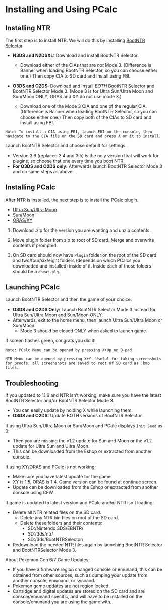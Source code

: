 # Installing and Using PCalc


## Installing NTR

The first step is to install NTR. We will do this by installing [BootNTR Selector](https://github.com/Nanquitas/BootNTR/releases).
  - **N3DS and N2DSXL:** Download and install BootNTR Selector.
    - Download either of the CIAs that are _not_ Mode 3. (Difference is Banner when loading BootNTR Selector, so you can choose either one.) Then copy CIA to SD card and install using FBI.

  - **O3DS and O2DS:** Download and install _BOTH_ BootNTR Selector and BootNTR Selector Mode 3. (Mode 3 is for Ultra Sun/Ultra Moon and Sun/Moon ONLY, ORAS and XY do not use mode 3.)
    - Download one of the Mode 3 CIA and one of the regular CIA. (Difference is Banner when loading BootNTR Selector, so you can choose either one.) Then copy both of the CIAs to SD card and install using FBI.

```
Note: To install a CIA using FBI, launch FBI on the console, then navigate to the CIA file on the SD card and press A on it to install.
```

Launch BootNTR Selector and choose default for settings.
  - Version 3.6 (replaced 3.4 and 3.5) is the only version that will work for plugins, so choose that one every time you boot NTR.
  - **For O3DS and O2DS only:** Afterwards launch BootNTR Selector Mode 3 and do same steps as above.

## Installing PCalc

After NTR is installed, the next step is to install the PCalc plugin.

- [Ultra Sun/Ultra Moon](https://gbatemp.net/threads/pcalc-usum-the-rng-plugin-for-ultra-sun-and-ultra-moon.489643/)
- [Sun/Moon](https://gbatemp.net/threads/wip-pokecalcntr-iv-and-nature-overlay-plugin-for-sun-and-moon.460524/)
- [ORAS/XY](https://gbatemp.net/threads/pokecalcntr-for-gen-6-the-rng-tool-suite-for-the-3ds.473221/ )


1. Download .zip for the version you are wanting and unzip contents.

2. Move plugin folder from zip to root of SD card. Merge and overwrite contents if prompted.

3. On SD card should now have `Plugin` folder on the root of the SD card and two/four/six/eight folders (depends on which PCalcs you downloaded and installed) inside of it. Inside each of those folders should be a `cheat.plg`.

## Launching PCalc

Launch BootNTR Selector and then the game of your choice.
  - **O3DS and O2DS Only:** Launch BootNTR Selector Mode 3 instead for Ultra Sun/Ultra Moon and Sun/Moon ONLY.
  - Afterwards, exit to the home menu, then launch Ultra Sun/Ultra Moon or Sun/Moon.
    - Mode 3 should be closed ONLY when asked to launch game.

If screen flashes green, congrats you did it!

```
Note: PCalc Menu can be opened by pressing X+Up on D-pad.

NTR Menu can be opened by pressing X+Y. Useful for taking screenshots for proofs, all screenshots are saved to root of SD card as .bmp files.
```

## Troubleshooting

If you updated to 11.6 and NTR isn’t working, make sure you have the latest BootNTR Selector and/or BootNTR Selector Mode 3.
  - You can easily update by holding X while launching them.
  - **O3DS and O2DS:** Update BOTH versions of BootNTR Selector.

If using Ultra Sun/Ultra Moon or Sun/Moon and PCalc displays `Init Seed` as 0:
  - Then you are missing the v1.2 update for Sun and Moon or the v1.2 update for Ultra Sun and Ultra Moon.
  - This can be downloaded from the Eshop or extracted from another console.

If using XY/ORAS and PCalc is not working:
  - Make sure you have latest update for the game.
  - XY is 1.5, ORAS is 1.4. Game version can be found at continue screen.
  - Update can be downloaded from the Eshop or extracted from another console using CFW.

If game is updated to latest version and PCalc and/or NTR isn't loading:
  - Delete all NTR related files on the SD card.
    - Delete any NTR.bin files on root of the SD card.
    - Delete these folders and their contents:
      - SD:/Nintendo 3DS/EBNTR/
      - SD:/3ds/ntr/
      - SD:/3ds/BootNTRSelector/
  - Redownload the needed NTR files again by launching BootNTR Selector and BootNTRSelector Mode 3.

About Pokemon Gen 6/7 Game Updates:
  - If you have a firmware region changed console or emunand, this can be obtained from other sources, such as dumping your update from another console, emunand, or sysnand.
  - Pokemon game updates are not region locked.
  - Cartridge and digital updates are stored on the SD card and are console/emunand specific, and will have to be installed on the console/emunand you are using the game with.    
